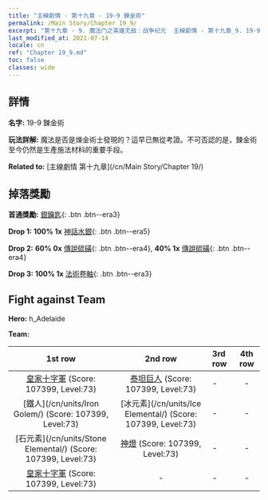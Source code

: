 ```yaml
---
title: "主線劇情 - 第十九章 - 19-9 鍊金術"
permalink: /Main Story/Chapter 19_9/
excerpt: "第十九章 - 9. 魔法门之英雄无敌：战争纪元  主線劇情 - 第十九章_9. 19-9 鍊金術"
last_modified_at: 2021-07-14
locale: cn
ref: "Chapter 19_9.md"
toc: false
classes: wide
---
```


## 詳情

 **名字:** 19-9 鍊金術

 **玩法詳解:** 魔法是否是煉金術士發現的？這早已無從考證。不可否認的是，鍊金術至今仍然是生產施法材料的重要手段。

 **Related to:** [主線劇情 第十九章](/cn/Main Story/Chapter 19/)

## 掉落獎勵

 **首通獎勵:** [銀鑰匙](/cn/Items/con_693/){: .btn .btn--era3}

 **Drop 1:** **100% 1x** [神話水銀](/cn/Items/mat_63/){: .btn .btn--era5}

 **Drop 2:** **60% 0x** [傳說硫磺](/cn/Items/mat_57/){: .btn .btn--era4}, **40% 1x** [傳說硫磺](/cn/Items/mat_57/){: .btn .btn--era4}

 **Drop 3:** **100% 1x** [法術卷軸](/cn/Items/con_694/){: .btn .btn--era3}


## Fight against Team
 **Hero:** h_Adelaide

 **Team:**


  | 1st row | 2nd row | 3rd row | 4th row |
  |:----:|:----:|:----|:----:|
  | [皇家十字軍](/cn/units/Swordsman/) (Score: 107399, Level:73)  | [泰坦巨人](/cn/units/Giant/) (Score: 107399, Level:73)  | - | - |
  | [鐵人](/cn/units/Iron Golem/) (Score: 107399, Level:73)  | [冰元素](/cn/units/Ice Elemental/) (Score: 107399, Level:73)  | - | - |
  | [石元素](/cn/units/Stone Elemental/) (Score: 107399, Level:73)  | [神燈](/cn/units/Genie/) (Score: 107399, Level:73)  | - | - |
  | [皇家十字軍](/cn/units/Swordsman/) (Score: 107399, Level:73)  | - | - | - |


